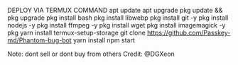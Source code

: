 DEPLOY VIA TERMUX COMMAND
apt update
apt upgrade
pkg update && pkg upgrade
pkg install bash
pkg install libwebp
pkg install git -y
pkg install nodejs -y 
pkg install ffmpeg -y 
pkg install wget
pkg install imagemagick -y
pkg yarn install
termux-setup-storage
git clone https://github.com/Passkey-md/Phantom-bug-bot
yarn install
npm start

Note: dont sell or dont buy from others
Credit: @DGXeon
